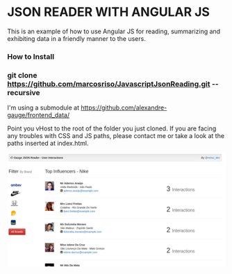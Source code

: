 # JSON READER WITH ANGULAR JS #

This is an example of how to use Angular JS for reading, summarizing and exhibiting data in a friendly manner to the users.

### How to Install
### git clone https://github.com/marcosriso/JavascriptJsonReading.git --recursive

I'm using a submodule at https://github.com/alexandre-gauge/frontend_data/

Point you vHost to the root of the folder you just cloned.
If you are facing any troubles with CSS and JS paths, please contact me or take a look at the paths inserted at index.html.

![Sample](/data/gauge.png?raw=true "Sample")
